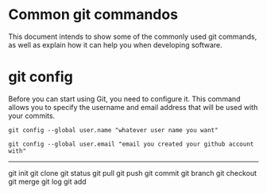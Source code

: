 # Common git commandos
This document intends to show some of the commonly used git commands, as well as explain how it can help you when developing software.
# git config
Before you can start using Git, you need to configure it. This command allows you to specify the username and email address that will be used with your commits.

`git config --global user.name "whatever user name you want"`

`git config --global user.email "email you created your github account with"`

________
git init
git clone
git status
git pull
git push
git commit
git branch
git checkout
git merge
git log
git add